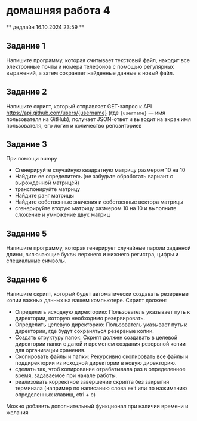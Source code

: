 # домашняя работа 4

** дедлайн 16.10.2024 23:59 **

## Задание 1

Напишите программу, которая считывает текстовый файл, находит все электронные почты и номера телефонов с помощью регулярных выражений, а затем сохраняет найденные данные в новый файл.

## Задание 2

Напишите скрипт, который отправляет GET-запрос к API https://api.github.com/users/{username} (где `{username}` — имя пользователя на GitHub), получает JSON-ответ и выводит на экран имя пользователя, его логин и количество репозиториев

## Задание 3

При помощи numpy

* Сгенерируйте случайную квадратную матрицу размером 10 на 10
* Найдите ее определитель (не забудьте обработать вариант с вырожденной матрицей)
* транспонируйте матрицу
* Найдите ранг матрицы
* Найдите собственные значения и собственные вектора матрицы
* сгенерируйте вторую матрицу размером 10 на 10 и выполните сложение и умножение двух матриц

## Задание 5
Напишите программу, которая генерирует случайные пароли заданной длины, включающие буквы верхнего и нижнего регистра, цифры и специальные символы.

## Задание  6

Напишите скрипт, который будет автоматически создавать резервные копии важных данных на вашем компьютере. Скрипт должен:
* Определить исходную директорию: Пользователь указывает путь к директории, которую необходимо резервировать.
* Определить целевую директорию: Пользователь указывает путь к директории, где будут сохраняться резервные копии.
* Создать структуру папок: Скрипт должен создавать в целевой директории папки с датой и временем создания резервной копии для организации хранения.
* Скопировать файлы и папки: Рекурсивно скопировать все файлы и поддиректории из исходной директории в новую директорию.
* сделать так, чтоб копирование отрабатывала раз в определенное время, задаваемое при начале работы.
* реализовать корректное завершение скрипта без закрытия терминала (например по написанию слова exit или по нажиманию определенных клавиш, ctrl + c)

Можно добавить дополнительный функционал при наличии времени и желания